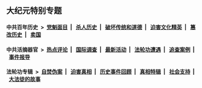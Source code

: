 ## 大纪元特别专题

#### 中共百年历史 &nbsp;>&nbsp; [党魁面目](indexes/nf1176107/README.md?12180430) &nbsp;| &nbsp; [杀人历史](indexes/nf1176106/README.md?12180430) &nbsp;| &nbsp; [破坏传统和道德](indexes/nf1176106/README.md?12180430) &nbsp;| &nbsp; [迫害文化精英](indexes/nf1176111/README.md?12180430) &nbsp;| &nbsp; [篡改历史](indexes/nf1176115/README.md?12180430) &nbsp;| &nbsp; [卖国](indexes/nf1176117/README.md?12180430) 

#### 中共活摘器官 &nbsp;>&nbsp; [热点评论](indexes/nf5879/README.md?12180430) &nbsp;| &nbsp; [国际调查](indexes/nf5947/README.md?12180430) &nbsp;| &nbsp; [最新活动](indexes/nf5883/README.md?12180430) &nbsp;| &nbsp; [法轮功遭遇](indexes/nf5881/README.md?12180430) &nbsp;| &nbsp; [追查案例](indexes/nf5880/README.md?12180430) &nbsp;| &nbsp; [事件报导](indexes/nf5877/README.md?12180430) 

#### 法轮功专辑 &nbsp;>&nbsp; [自焚伪案](indexes/nf5562/README.md?12180430) &nbsp;| &nbsp; [迫害真相](indexes/nf4379/README.md?12180430) &nbsp;| &nbsp; [历史事件回顾](indexes/nf5793/README.md?12180430) &nbsp;| &nbsp; [真相特辑](indexes/nf4389/README.md?12180430) &nbsp;| &nbsp; [社会支持](indexes/nf4386/README.md?12180430) &nbsp;| &nbsp; [大法徒的故事](indexes/nf1147481/README.md?12180430) 


